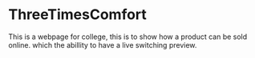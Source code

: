 # ThreeTimesComfort

This is a webpage for college, this is to show how a product can be sold online. which the abillity to have a live switching preview.
